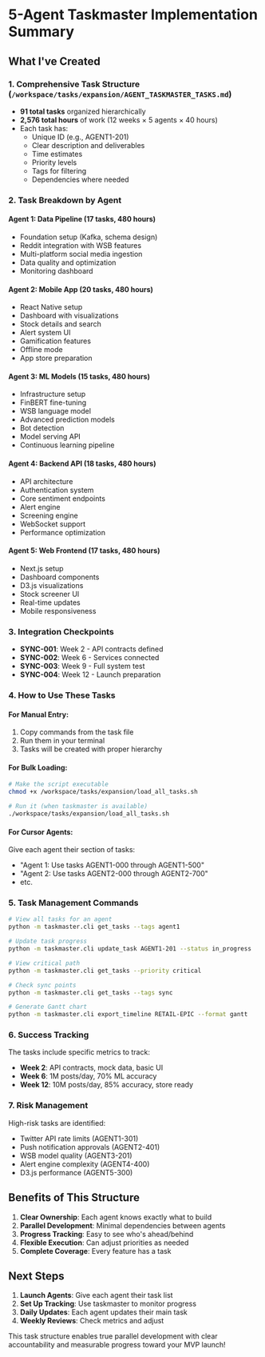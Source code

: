 # 5-Agent Taskmaster Implementation Summary

## What I've Created

### 1. **Comprehensive Task Structure** (`/workspace/tasks/expansion/AGENT_TASKMASTER_TASKS.md`)
- **91 total tasks** organized hierarchically
- **2,576 total hours** of work (12 weeks × 5 agents × 40 hours)
- Each task has:
  - Unique ID (e.g., AGENT1-201)
  - Clear description and deliverables
  - Time estimates
  - Priority levels
  - Tags for filtering
  - Dependencies where needed

### 2. **Task Breakdown by Agent**

#### Agent 1: Data Pipeline (17 tasks, 480 hours)
- Foundation setup (Kafka, schema design)
- Reddit integration with WSB features
- Multi-platform social media ingestion
- Data quality and optimization
- Monitoring dashboard

#### Agent 2: Mobile App (20 tasks, 480 hours)  
- React Native setup
- Dashboard with visualizations
- Stock details and search
- Alert system UI
- Gamification features
- Offline mode
- App store preparation

#### Agent 3: ML Models (15 tasks, 480 hours)
- Infrastructure setup
- FinBERT fine-tuning
- WSB language model
- Advanced prediction models
- Bot detection
- Model serving API
- Continuous learning pipeline

#### Agent 4: Backend API (18 tasks, 480 hours)
- API architecture
- Authentication system
- Core sentiment endpoints
- Alert engine
- Screening engine
- WebSocket support
- Performance optimization

#### Agent 5: Web Frontend (17 tasks, 480 hours)
- Next.js setup
- Dashboard components
- D3.js visualizations
- Stock screener UI
- Real-time updates
- Mobile responsiveness

### 3. **Integration Checkpoints**
- **SYNC-001**: Week 2 - API contracts defined
- **SYNC-002**: Week 6 - Services connected
- **SYNC-003**: Week 9 - Full system test
- **SYNC-004**: Week 12 - Launch preparation

### 4. **How to Use These Tasks**

#### For Manual Entry:
1. Copy commands from the task file
2. Run them in your terminal
3. Tasks will be created with proper hierarchy

#### For Bulk Loading:
```bash
# Make the script executable
chmod +x /workspace/tasks/expansion/load_all_tasks.sh

# Run it (when taskmaster is available)
./workspace/tasks/expansion/load_all_tasks.sh
```

#### For Cursor Agents:
Give each agent their section of tasks:
- "Agent 1: Use tasks AGENT1-000 through AGENT1-500"
- "Agent 2: Use tasks AGENT2-000 through AGENT2-700"
- etc.

### 5. **Task Management Commands**

```bash
# View all tasks for an agent
python -m taskmaster.cli get_tasks --tags agent1

# Update task progress
python -m taskmaster.cli update_task AGENT1-201 --status in_progress

# View critical path
python -m taskmaster.cli get_tasks --priority critical

# Check sync points
python -m taskmaster.cli get_tasks --tags sync

# Generate Gantt chart
python -m taskmaster.cli export_timeline RETAIL-EPIC --format gantt
```

### 6. **Success Tracking**

The tasks include specific metrics to track:
- **Week 2**: API contracts, mock data, basic UI
- **Week 6**: 1M posts/day, 70% ML accuracy
- **Week 12**: 10M posts/day, 85% accuracy, store ready

### 7. **Risk Management**

High-risk tasks are identified:
- Twitter API rate limits (AGENT1-301)
- Push notification approvals (AGENT2-401)
- WSB model quality (AGENT3-201)
- Alert engine complexity (AGENT4-400)
- D3.js performance (AGENT5-300)

## Benefits of This Structure

1. **Clear Ownership**: Each agent knows exactly what to build
2. **Parallel Development**: Minimal dependencies between agents
3. **Progress Tracking**: Easy to see who's ahead/behind
4. **Flexible Execution**: Can adjust priorities as needed
5. **Complete Coverage**: Every feature has a task

## Next Steps

1. **Launch Agents**: Give each agent their task list
2. **Set Up Tracking**: Use taskmaster to monitor progress
3. **Daily Updates**: Each agent updates their main task
4. **Weekly Reviews**: Check metrics and adjust

This task structure enables true parallel development with clear accountability and measurable progress toward your MVP launch!